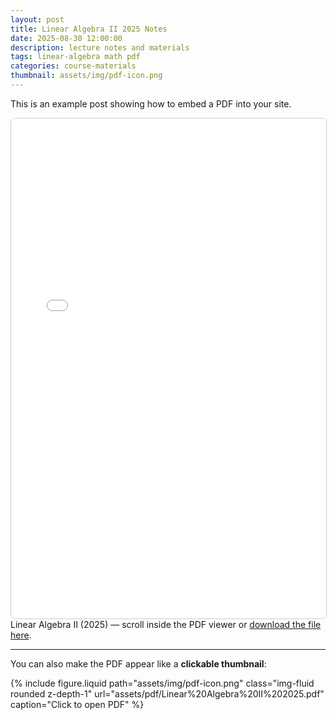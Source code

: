 ```yaml
---
layout: post
title: Linear Algebra II 2025 Notes
date: 2025-08-30 12:00:00
description: lecture notes and materials
tags: linear-algebra math pdf
categories: course-materials
thumbnail: assets/img/pdf-icon.png
---
```


This is an example post showing how to embed a PDF into your site.

<div class="row mt-3">
  <div class="col-sm mt-3 mt-md-0">
    <!-- Inline PDF viewer -->
    <iframe src="assets/pdf/Linear%20Algebra%20II%202025.pdf" 
            width="100%" height="800px" 
            style="border: 1px solid #ccc; border-radius: 8px;">
    </iframe>
  </div>
</div>

<div class="caption">
  Linear Algebra II (2025) — scroll inside the PDF viewer or 
  <a href="assets/pdf/Linear%20Algebra%20II%202025.pdf">download the file here</a>.
</div>

---

You can also make the PDF appear like a **clickable thumbnail**:

<div class="row mt-3">
  <div class="col-sm mt-3 mt-md-0">
    {% include figure.liquid 
       path="assets/img/pdf-icon.png" 
       class="img-fluid rounded z-depth-1" 
       url="assets/pdf/Linear%20Algebra%20II%202025.pdf" 
       caption="Click to open PDF" %}
  </div>
</div>
